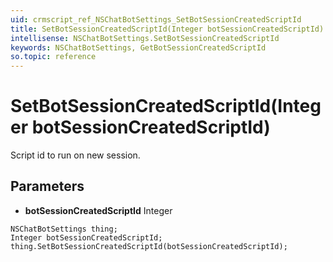 ```yaml
---
uid: crmscript_ref_NSChatBotSettings_SetBotSessionCreatedScriptId
title: SetBotSessionCreatedScriptId(Integer botSessionCreatedScriptId)
intellisense: NSChatBotSettings.SetBotSessionCreatedScriptId
keywords: NSChatBotSettings, GetBotSessionCreatedScriptId
so.topic: reference
---
```


# SetBotSessionCreatedScriptId(Integer botSessionCreatedScriptId)

Script id to run on new session.

## Parameters

* **botSessionCreatedScriptId** Integer

```crmscript
NSChatBotSettings thing;
Integer botSessionCreatedScriptId;
thing.SetBotSessionCreatedScriptId(botSessionCreatedScriptId);
```

